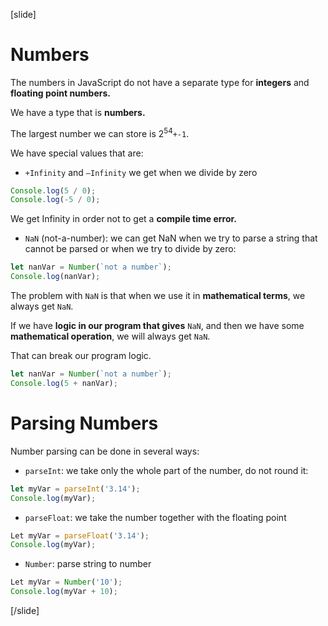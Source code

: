 [slide]
# Numbers
The numbers in JavaScript do not have a separate type for **integers** and **floating point numbers.**

We have a type that is **numbers.**

The largest number we can store is 2<sup>54</sup>`+-1`.

We have special values ​​that are:

- `+Infinity` and `–Infinity`  we get when we divide by zero

``` js live
Console.log(5 / 0);
Console.log(-5 / 0);
```

We get Infinity in order not to get a **compile time error.**

- `NaN` (not-a-number):  we can get NaN when we try to parse a string that cannot be parsed or when we try to divide by zero:

``` js live
let nanVar = Number(`not a number`);
Console.log(nanVar);
```

The problem with `NaN` is that when we use it in **mathematical terms**, we always get `NaN`. 

If we have **logic in our program that gives** `NaN`, and then we have some **mathematical operation**, we will always get `NaN`. 

That can break our program logic.

``` js live
let nanVar = Number(`not a number`);
Console.log(5 + nanVar);
```

# Parsing Numbers

Number parsing can be done in several ways:

- `parseInt`: we take only the whole part of the number, do not round it:

``` js live
let myVar = parseInt('3.14');
Console.log(myVar);
```

- `parseFloat`: we take the number together with the floating point

``` js live
Let myVar = parseFloat('3.14');
Console.log(myVar);
```

- `Number`: parse string to number

``` js live
Let myVar = Number('10');
Console.log(myVar + 10);
```
[/slide]